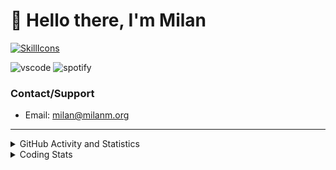 # 👋 Hello there, I'm Milan
[![SkillIcons](https://skillicons.dev/icons?i=js,ts,nextjs,tailwind,html,go,bash,git,nginx,prisma,kubernetes,docker,linux)](https://skillicons.dev)

![vscode](https://nocache.advaith.workers.dev?url=https://img.shields.io/endpoint?url=https://dev.discordprofiles.me/api/badge/vscode/423203831971708958)
![spotify](https://nocache.advaith.workers.dev/?url=https://img.shields.io/endpoint?url=https://milanm.org/api/spotify/shields&cacheSeconds=10)

### Contact/Support

- Email: [milan@milanm.org](mailto:milan@milanm.org)
 
---
 
<details>
  <summary>GitHub Activity and Statistics</summary>
  <img src="/github-metrics.svg" />
</details>
<details>
  <summary>Coding Stats</summary>
  <!--START_SECTION:waka-->

```txt
TypeScript   9 hrs 55 mins   ██████████████████████▒░░   89.76 %
Bash         34 mins         █▒░░░░░░░░░░░░░░░░░░░░░░░   05.14 %
JSON         14 mins         ▓░░░░░░░░░░░░░░░░░░░░░░░░   02.11 %
YAML         9 mins          ▒░░░░░░░░░░░░░░░░░░░░░░░░   01.46 %
Prisma       7 mins          ▒░░░░░░░░░░░░░░░░░░░░░░░░   01.16 %
```

<!--END_SECTION:waka-->
</details>
